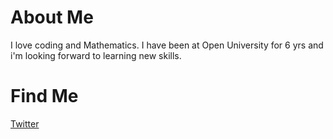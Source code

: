 # About Me 
I love coding and Mathematics.  I have been at Open University for 6 yrs and i'm looking forward to learning new skills.

# Find Me 
[Twitter](https://twitter.com/ScienceTony)
